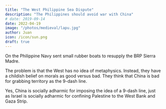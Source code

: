 ```yaml
---
title: "The West Philippine Sea Dispute"
description: "The Philippines should avoid war with China"
# date: 2019-09-14
date: 2022-04-19
image: "/photos/medieval/lapu.jpg"
author: Juan
icon: /icon/sun.png
draft: true
---
```



On the Philippine Navy sent small rubber boats to resupply the BRP Sierra Madre. 



The problem is that the West has no idea of metaphysics. Instead, they have a childish belief on morals as good versus bad. They think that China is bad for grabbing territory as the 9-dash line. 

Yes, China is socially adharmic for imposing the idea of a 9-dash line, just as Israel is socially adharmic for confining Palestine to the West Bank and Gaza Strip. 


